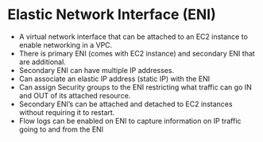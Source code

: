 # Elastic Network Interface (ENI)

- A virtual network interface that can be attached to an EC2 instance to enable networking in a VPC.
- There is primary ENI (comes with EC2 instance) and secondary ENI that are additional.
- Secondary ENI can have multiple IP addresses.
- Can associate an elastic IP address (static IP) with the ENI
- Can assign Security groups to the ENI restricting what traffic can go IN and OUT of its attached resource.
- Secondary ENI’s can be attached and detached to EC2 instances without requiring it to restart.
- Flow logs can be enabled on ENI to capture information on IP traffic going to and from the ENI
